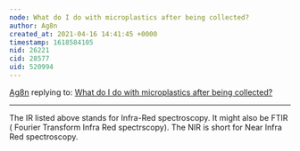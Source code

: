 ```yaml
---
node: What do I do with microplastics after being collected?
author: Ag8n
created_at: 2021-04-16 14:41:45 +0000
timestamp: 1618584105
nid: 26221
cid: 28577
uid: 520994
---
```




[Ag8n](../profile/Ag8n) replying to: [What do I do with microplastics after being collected?](../notes/lukoyedith/04-13-2021/what-do-i-do-with-microplastics-after-being-collected)

----
The IR listed above stands for Infra-Red spectroscopy.  It might also be FTIR ( Fourier Transform Infra Red spectrscopy). The NIR is short for Near Infra Red spectroscopy.  

